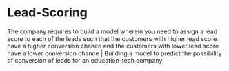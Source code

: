 # Lead-Scoring
The company requires to build a model wherein you need to assign a lead score to each of the leads such that the customers with higher lead score have a higher conversion chance and the customers with lower lead score have a lower conversion chance | Building a model to predict the possibility of conversion of leads for an education-tech company.
